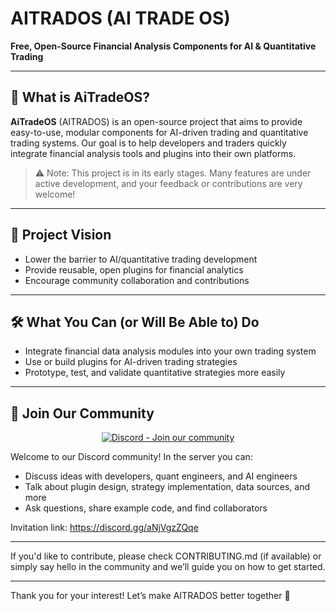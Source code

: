 # AITRADOS (AI TRADE OS)

**Free, Open-Source Financial Analysis Components for AI & Quantitative Trading**

---

## 🚀 What is AiTradeOS?

**AiTradeOS** (AITRADOS) is an open-source project that aims to provide easy-to-use, modular components for AI-driven trading and quantitative trading systems. Our goal is to help developers and traders quickly integrate financial analysis tools and plugins into their own platforms.

> ⚠️ Note: This project is in its early stages. Many features are under active development, and your feedback or contributions are very welcome!

---

## 🎯 Project Vision

- Lower the barrier to AI/quantitative trading development
- Provide reusable, open plugins for financial analytics
- Encourage community collaboration and contributions

---

## 🛠️ What You Can (or Will Be Able to) Do

- Integrate financial data analysis modules into your own trading system
- Use or build plugins for AI-driven trading strategies
- Prototype, test, and validate quantitative strategies more easily

---

## 💬 Join Our Community

<p align="center">
  <a href="https://discord.gg/aNjVgzZQqe" target="_blank" rel="noopener noreferrer">
    <img alt="Discord - Join our community" src="https://img.shields.io/badge/Discord-Join%20our%20community-5865F2?logo=discord&logoColor=white">
  </a>
</p>

Welcome to our Discord community! In the server you can:
- Discuss ideas with developers, quant engineers, and AI engineers
- Talk about plugin design, strategy implementation, data sources, and more
- Ask questions, share example code, and find collaborators

Invitation link: https://discord.gg/aNjVgzZQqe

---

If you'd like to contribute, please check CONTRIBUTING.md (if available) or simply say hello in the community and we’ll guide you on how to get started.

---

Thank you for your interest! Let’s make AITRADOS better together 🚀
